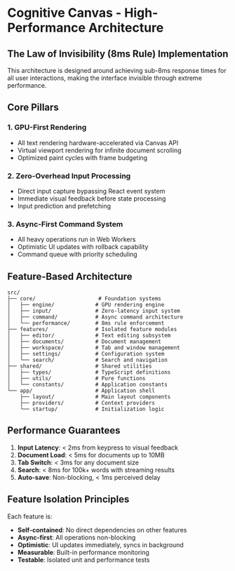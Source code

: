 # Cognitive Canvas - High-Performance Architecture

## The Law of Invisibility (8ms Rule) Implementation

This architecture is designed around achieving sub-8ms response times for all user interactions, making the interface invisible through extreme performance.

## Core Pillars

### 1. GPU-First Rendering
- All text rendering hardware-accelerated via Canvas API
- Virtual viewport rendering for infinite document scrolling
- Optimized paint cycles with frame budgeting

### 2. Zero-Overhead Input Processing
- Direct input capture bypassing React event system
- Immediate visual feedback before state processing
- Input prediction and prefetching

### 3. Async-First Command System
- All heavy operations run in Web Workers
- Optimistic UI updates with rollback capability
- Command queue with priority scheduling

## Feature-Based Architecture

```
src/
├── core/                    # Foundation systems
│   ├── engine/             # GPU rendering engine
│   ├── input/              # Zero-latency input system
│   ├── command/            # Async command architecture
│   └── performance/        # 8ms rule enforcement
├── features/               # Isolated feature modules
│   ├── editor/             # Text editing subsystem
│   ├── documents/          # Document management
│   ├── workspace/          # Tab and window management
│   ├── settings/           # Configuration system
│   └── search/             # Search and navigation
├── shared/                 # Shared utilities
│   ├── types/              # TypeScript definitions
│   ├── utils/              # Pure functions
│   └── constants/          # Application constants
└── app/                    # Application shell
    ├── layout/             # Main layout components
    ├── providers/          # Context providers
    └── startup/            # Initialization logic
```

## Performance Guarantees

1. **Input Latency**: < 2ms from keypress to visual feedback
2. **Document Load**: < 5ms for documents up to 10MB
3. **Tab Switch**: < 3ms for any document size
4. **Search**: < 8ms for 100k+ words with streaming results
5. **Auto-save**: Non-blocking, < 1ms perceived delay

## Feature Isolation Principles

Each feature is:
- **Self-contained**: No direct dependencies on other features
- **Async-first**: All operations non-blocking
- **Optimistic**: UI updates immediately, syncs in background
- **Measurable**: Built-in performance monitoring
- **Testable**: Isolated unit and performance tests